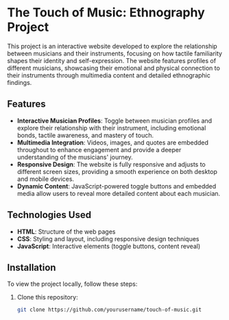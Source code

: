 # The Touch of Music: Ethnography Project

This project is an interactive website developed to explore the relationship between musicians and their instruments, focusing on how tactile familiarity shapes their identity and self-expression. The website features profiles of different musicians, showcasing their emotional and physical connection to their instruments through multimedia content and detailed ethnographic findings.

## Features

- **Interactive Musician Profiles**: Toggle between musician profiles and explore their relationship with their instrument, including emotional bonds, tactile awareness, and mastery of touch.
- **Multimedia Integration**: Videos, images, and quotes are embedded throughout to enhance engagement and provide a deeper understanding of the musicians' journey.
- **Responsive Design**: The website is fully responsive and adjusts to different screen sizes, providing a smooth experience on both desktop and mobile devices.
- **Dynamic Content**: JavaScript-powered toggle buttons and embedded media allow users to reveal more detailed content about each musician.
  
## Technologies Used

- **HTML**: Structure of the web pages
- **CSS**: Styling and layout, including responsive design techniques
- **JavaScript**: Interactive elements (toggle buttons, content reveal)

## Installation

To view the project locally, follow these steps:

1. Clone this repository:
   ```bash
   git clone https://github.com/yourusername/touch-of-music.git
